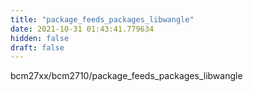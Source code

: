 ```yaml
---
title: "package_feeds_packages_libwangle"
date: 2021-10-31 01:43:41.779634
hidden: false
draft: false
---
```


bcm27xx/bcm2710/package_feeds_packages_libwangle

